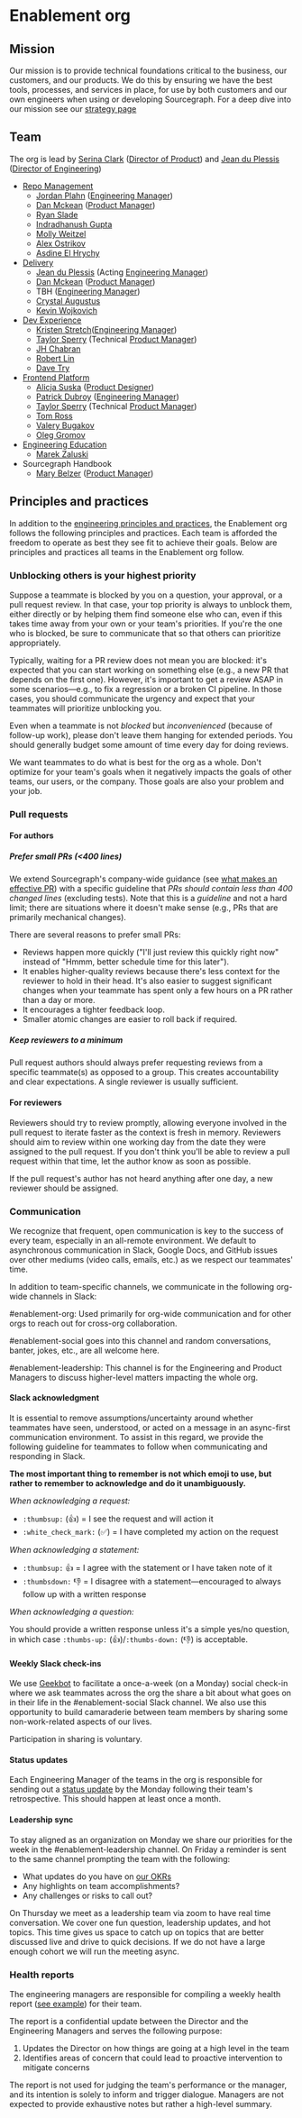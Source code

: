 # Enablement org

## Mission

Our mission is to provide technical foundations critical to the business, our customers, and our products. We do this by ensuring we have the best tools, processes, and services in place, for use by both customers and our own engineers when using or developing Sourcegraph. For a deep dive into our mission see our [strategy page](../../../../strategy-goals/strategy/enablement/index.md)

## Team

The org is lead by [Serina Clark](../../../../team/index.md#serina-clark) ([Director of Product](../../product/roles/index.md#director-of-product)) and [Jean du Plessis](../../../../team/index.md#jean-du-plessis) ([Director of Engineering](../roles/index.md#director-of-engineering))

- [Repo Management](repo-management/index.md)
  - [Jordan Plahn](../../../../team/index.md#jordan-plahn) ([Engineering Manager](../roles/index.md#engineering-manager))
  - [Dan Mckean](../../../../team/index.md#dan-mckean) ([Product Manager](../../product/roles/index.md#product-manager))
  - [Ryan Slade](../../../../team/index.md#ryan-slade)
  - [Indradhanush Gupta](../../../../team/index.md#indradhanush-gupta)
  - [Molly Weitzel](../../../../team/index.md#molly-weitzel)
  - [Alex Ostrikov](../../../../team/index.md#alexander-ostrikov)
  - [Asdine El Hrychy](../../../../team/index.md#asdine-el-hrychy)
- [Delivery](delivery/index.md)
  - [Jean du Plessis](../../../../team/index.md#jean-du-plessis) (Acting [Engineering Manager](../roles/index.md#engineering-manager))
  - [Dan Mckean](../../../../team/index.md#dan-mckean) ([Product Manager](../../product/roles/index.md#product-manager))
  - TBH ([Engineering Manager](../roles/index.md#engineering-manager))
  - [Crystal Augustus](../../../../team/index.md#crystal-augustus)
  - [Kevin Wojkovich](../../../../team/index.md#kevin-wojkovich)
- [Dev Experience](dev-experience/index.md)
  - [Kristen Stretch](../../../../team/index.md#kristen-stretch)([Engineering Manager](../roles/index.md#engineering-manager))
  - [Taylor Sperry](../../../../team/index.md#taylor-sperry) (Technical [Product Manager](../../product/roles/index.md#product-manager))
  - [JH Chabran](../../../../team/index.md#jh-chabran)
  - [Robert Lin](../../../../team/index.md#robert-lin)
  - [Dave Try](../../../../team/index.md#dave-try)
- [Frontend Platform](frontend-platform/index.md)
  - [Alicja Suska](../../../../team/index.md#alicja-suska) ([Product Designer](../../product/roles/index.md#product-designer))
  - [Patrick Dubroy](../../../../team/index.md#patrick-dubroy) ([Engineering Manager](../roles/index.md#engineering-manager))
  - [Taylor Sperry](../../../../team/index.md#taylor-sperry) (Technical [Product Manager](../../product/roles/index.md#product-manager))
  - [Tom Ross](../../../../team/index.md#tom-ross)
  - [Valery Bugakov](../../../../team/index.md#valery-bugakov)
  - [Oleg Gromov](../../../../team/index.md#oleg-gromov)
- [Engineering Education](engineering-education/index.md)
  - [Marek Zaluski](../../../../team/index.md#marek-zaluski)
- Sourcegraph Handbook
  - [Mary Belzer](../../../../team/index.md#mary-belzer) ([Product Manager](../../product/roles/index.md#product-manager))

## Principles and practices

In addition to the [engineering principles and practices](../process/principles-and-practices.md), the Enablement org follows the following principles and practices. Each team is afforded the freedom to operate as best they see fit to achieve their goals. Below are principles and practices all teams in the Enablement org follow.

### Unblocking others is your highest priority

Suppose a teammate is blocked by you on a question, your approval, or a pull request review. In that case, your top priority is always to unblock them, either directly or by helping them find someone else who can, even if this takes time away from your own or your team's priorities. If you're the one who is blocked, be sure to communicate that so that others can prioritize appropriately.

Typically, waiting for a PR review does not mean you are blocked: it's expected that you can start working on something else (e.g., a new PR that depends on the first one). However, it's important to get a review ASAP in some scenarios—e.g., to fix a regression or a broken CI pipeline. In those cases, you should communicate the urgency and expect that your teammates will prioritize unblocking you.

Even when a teammate is not _blocked_ but _inconvenienced_ (because of follow-up work), please don't leave them hanging for extended periods. You should generally budget some amount of time every day for doing reviews.

We want teammates to do what is best for the org as a whole. Don't optimize for your team's goals when it negatively impacts the goals of other teams, our users, or the company. Those goals are also your problem and your job.

### Pull requests

#### For authors

##### Prefer small PRs (<400 lines)

We extend Sourcegraph's company-wide guidance (see [what makes an effective PR](https://docs.sourcegraph.com/dev/background-information/code_reviews#what-makes-an-effective-pull-request-pr)) with a specific guideline that _PRs should contain less than 400 changed lines_ (excluding tests). Note that this is a _guideline_ and not a hard limit; there are situations where it doesn't make sense (e.g., PRs that are primarily mechanical changes).

There are several reasons to prefer small PRs:

- Reviews happen more quickly ("I'll just review this quickly right now" instead of "Hmmm, better schedule time for this later").
- It enables higher-quality reviews because there's less context for the reviewer to hold in their head. It's also easier to suggest significant changes when your teammate has spent only a few hours on a PR rather than a day or more.
- It encourages a tighter feedback loop.
- Smaller atomic changes are easier to roll back if required.

##### Keep reviewers to a minimum

Pull request authors should always prefer requesting reviews from a specific teammate(s) as opposed to a group. This creates accountability and clear expectations. A single reviewer is usually sufficient.

#### For reviewers

Reviewers should try to review promptly, allowing everyone involved in the pull request to iterate faster as the context is fresh in memory. Reviewers should aim to review within one working day from the date they were assigned to the pull request. If you don't think you'll be able to review a pull request within that time, let the author know as soon as possible.

If the pull request's author has not heard anything after one day, a new reviewer should be assigned.

### Communication

We recognize that frequent, open communication is key to the success of every team, especially in an all-remote environment.
We default to asynchronous communication in Slack, Google Docs, and GitHub issues over other mediums (video calls, emails, etc.) as we respect our teammates' time.

In addition to team-specific channels, we communicate in the following org-wide channels in Slack:

#enablement-org: Used primarily for org-wide communication and for other orgs to reach out for cross-org collaboration.

#enablement-social goes into this channel and random conversations, banter, jokes, etc., are all welcome here.

#enablement-leadership: This channel is for the Engineering and Product Managers to discuss higher-level matters impacting the whole org.

#### Slack acknowledgment

It is essential to remove assumptions/uncertainty around whether teammates have seen, understood, or acted on a message in an async-first communication environment.
To assist in this regard, we provide the following guideline for teammates to follow when communicating and responding in Slack.

**The most important thing to remember is not which emoji to use, but rather to remember to acknowledge and do it unambiguously.**

_When acknowledging a request:_

- `:thumbsup:` (👍) = I see the request and will action it
- `:white_check_mark:` (✅) = I have completed my action on the request

_When acknowledging a statement:_

- `:thumbsup:` 👍 = I agree with the statement or I have taken note of it
- `:thumbsdown:` 👎 = I disagree with a statement—encouraged to always follow up with a written response

_When acknowledging a question:_

You should provide a written response unless it's a simple yes/no question, in which case `:thumbs-up:` (👍)/`:thumbs-down:` (👎) is acceptable.

#### Weekly Slack check-ins

We use [Geekbot](https://geekbot.com/) to facilitate a once-a-week (on a Monday) social check-in where we ask teammates across the org the share a bit about what goes on in their life in the #enablement-social Slack channel. We also use this opportunity to build camaraderie between team members by sharing some non-work-related aspects of our lives.

Participation in sharing is voluntary.

#### Status updates

Each Engineering Manager of the teams in the org is responsible for sending out a [status update](../tools/engineering-management.md#status-updates) by the Monday following their team's retrospective. This should happen at least once a month.

#### Leadership sync

To stay aligned as an organization on Monday we share our priorities for the week in the #enablement-leadership channel. On Friday a reminder is sent to the same channel prompting the team with the following:

- What updates do you have on [our OKRs](https://github.com/orgs/sourcegraph/projects/214/views/14?visibleFields=%5B%22Title%22%2C%22Assignees%22%2C%22Status%22%2C188005%2C247470%2C284758%2C253662%2C243177%5D)
- Any highlights on team accomplishments?
- Any challenges or risks to call out?

On Thursday we meet as a leadership team via zoom to have real time conversation. We cover one fun question, leadership updates, and hot topics. This time gives us space to catch up on topics that are better discussed live and drive to quick decisions. If we do not have a large enough cohort we will run the meeting async.

### Health reports

The engineering managers are responsible for compiling a weekly health report ([see example](https://docs.google.com/spreadsheets/d/1PnRPydNYLF2Als3KpVuIYO8dXeqckp_sbowVkvkdkeE/edit)) for their team.

The report is a confidential update between the Director and the Engineering Managers and serves the following purpose:

1. Updates the Director on how things are going at a high level in the team
1. Identifies areas of concern that could lead to proactive intervention to mitigate concerns

The report is not used for judging the team's performance or the manager, and its intention is solely to inform and trigger dialogue. Managers are not expected to provide exhaustive notes but rather a high-level summary.
